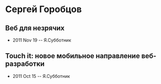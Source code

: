# Сергей Горобцов

## Веб для незрячих
- 2011 Nov 19 -- Я.Субботник    
## Touch it: новое мобильное направление веб-разработки
- 2011 Oct 15 -- Я.Субботник    
